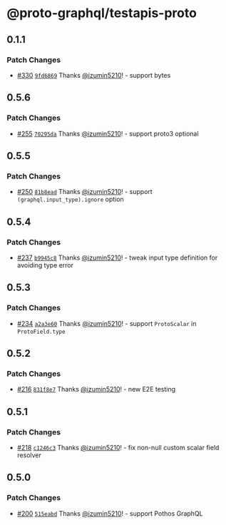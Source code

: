 # @proto-graphql/testapis-proto

## 0.1.1

### Patch Changes

- [#330](https://github.com/proto-graphql/proto-graphql-js/pull/330) [`9fd6869`](https://github.com/proto-graphql/proto-graphql-js/commit/9fd6869ead97335506076bcb7086a9d561aa4bb9) Thanks [@izumin5210](https://github.com/izumin5210)! - support bytes

## 0.5.6

### Patch Changes

- [#255](https://github.com/proto-graphql/proto-graphql-js/pull/255) [`70295da`](https://github.com/proto-graphql/proto-graphql-js/commit/70295dae5e83a5ee4ee5185e670348c1a88979e2) Thanks [@izumin5210](https://github.com/izumin5210)! - support proto3 optional

## 0.5.5

### Patch Changes

- [#250](https://github.com/proto-graphql/proto-graphql-js/pull/250) [`81b8ead`](https://github.com/proto-graphql/proto-graphql-js/commit/81b8eadbc1c7831bd287e48eb502233ed8126f7e) Thanks [@izumin5210](https://github.com/izumin5210)! - support `(graphql.input_type).ignore` option

## 0.5.4

### Patch Changes

- [#237](https://github.com/proto-graphql/proto-graphql-js/pull/237) [`b9945c8`](https://github.com/proto-graphql/proto-graphql-js/commit/b9945c827e737bda8b85621966a90a2e7e5cdf41) Thanks [@izumin5210](https://github.com/izumin5210)! - tweak input type definition for avoiding type error

## 0.5.3

### Patch Changes

- [#234](https://github.com/proto-graphql/proto-graphql-js/pull/234) [`a2a3e60`](https://github.com/proto-graphql/proto-graphql-js/commit/a2a3e60789f75c31c600333afd830a02ac0cccf8) Thanks [@izumin5210](https://github.com/izumin5210)! - support `ProtoScalar` in `ProtoField.type`

## 0.5.2

### Patch Changes

- [#216](https://github.com/proto-graphql/proto-graphql-js/pull/216) [`831f8e7`](https://github.com/proto-graphql/proto-graphql-js/commit/831f8e70ff45d3503413441f568c2c901ae6f552) Thanks [@izumin5210](https://github.com/izumin5210)! - new E2E testing

## 0.5.1

### Patch Changes

- [#218](https://github.com/proto-graphql/proto-graphql-js/pull/218) [`c1246c3`](https://github.com/proto-graphql/proto-graphql-js/commit/c1246c3a349f11e3b2bbfd6198c1a06b37270ece) Thanks [@izumin5210](https://github.com/izumin5210)! - fix non-null custom scalar field resolver

## 0.5.0

### Patch Changes

- [#200](https://github.com/proto-graphql/proto-graphql-js/pull/200) [`515eabd`](https://github.com/proto-graphql/proto-graphql-js/commit/515eabd2f39baa0a99ae057b1b30a4ccc4149f66) Thanks [@izumin5210](https://github.com/izumin5210)! - support Pothos GraphQL
